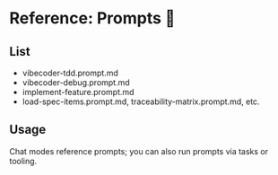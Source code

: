 # Reference: Prompts 🧾

## List
- vibecoder-tdd.prompt.md
- vibecoder-debug.prompt.md
- implement-feature.prompt.md
- load-spec-items.prompt.md, traceability-matrix.prompt.md, etc.

## Usage
Chat modes reference prompts; you can also run prompts via tasks or tooling.
